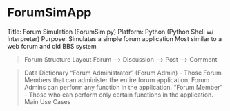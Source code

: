 ForumSimApp
===========

Title: Forum Simulation (ForumSim.py)
Platform: Python (Python Shell w/ Interpreter)
Purpose: Simulates a simple forum application
Most similar to a web forum and old BBS system

> Forum Structure Layout
Forum --> Discussion --> Post --> Comment

> Data Dictionary
“Forum Administrator” (Forum Admin) - Those Forum Members that can administer the entire forum application. Forum Admins can perform any function in the application.
“Forum Member” - Those who can perform only certain functions in the application.
Main Use Cases


